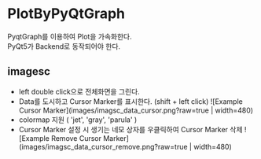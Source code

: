 # PlotByPyQtGraph
PyqtGraph를 이용하여 Plot을 가속화한다.  
PyQt5가 Backend로 동작되어야 한다.

## imagesc
- left double click으로 전체화면을 그린다.
- Data를 도시하고 Cursor Marker를 표시한다. (shift + left click)
![Example Cursor Marker](images/imagsc_data_cursor.png?raw=true | width=480)
- colormap 지원 ( 'jet', 'gray', 'parula' )
- Cursor Marker 설정 시 생기는 네모 상자를 우클릭하여 Cursor Marker 삭제
![Example Remove Cursor Marker](images/imagsc_data_cursor_remove.png?raw=true | width=480)